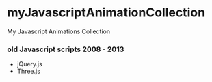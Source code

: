 # myJavascriptAnimationCollection
My Javascript Animations Collection

### old Javascript scripts 2008 - 2013
- jQuery.js
- Three.js
